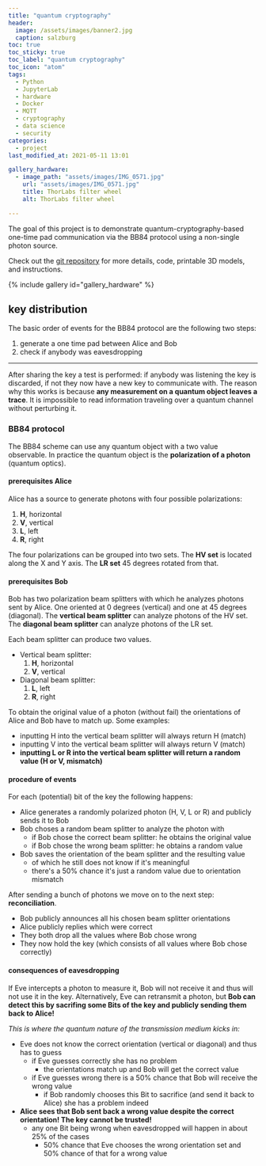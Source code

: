 ```yaml
---
title: "quantum cryptography"
header:
  image: /assets/images/banner2.jpg
  caption: salzburg
toc: true
toc_sticky: true
toc_label: "quantum cryptography"
toc_icon: "atom"
tags:
  - Python
  - JupyterLab
  - hardware
  - Docker
  - MQTT
  - cryptography
  - data science
  - security
categories:
  - project
last_modified_at: 2021-05-11 13:01

gallery_hardware:
  - image_path: "assets/images/IMG_0571.jpg"
    url: "assets/images/IMG_0571.jpg"
    title: ThorLabs filter wheel
    alt: ThorLabs filter wheel

---
```


The goal of this project is to demonstrate quantum-cryptography-based one-time pad communication via
the BB84 protocol using a non-single photon source.

Check out the [git repository](https://github.com/bmedicke/quantum_cryptography) for more details, code, printable 3D models, and instructions.

{% include gallery id="gallery_hardware" %}

## key distribution

The basic order of events for the BB84 protocol are the following two steps:

1. generate a one time pad between Alice and Bob
2. check if anybody was eavesdropping

---

After sharing the key a test is performed: if anybody was listening the key is discarded,
if not they now have a new key to communicate with.  The reason why this works is because **any measurement on a quantum object leaves a trace**.
It is impossible to read information traveling over a quantum channel without perturbing it.

### BB84 protocol

The BB84 scheme can use any quantum object with a two value observable.
In practice the quantum object is the **polarization of a photon** (quantum optics).

#### prerequisites Alice

Alice has a source to generate photons with four possible polarizations:

1. **H**, horizontal
2. **V**, vertical
3. **L**, left
4. **R**, right

The four polarizations can be grouped into two sets.
The **HV set** is located along the X and Y axis. The **LR set** 45 degrees rotated from that.

#### prerequisites Bob

Bob has two polarization beam splitters with which he analyzes photons sent by Alice. One oriented at 0 degrees (vertical) and one at 45 degrees (diagonal).
The **vertical beam splitter** can analyze photons of the HV set. The **diagonal beam splitter** can analyze photons of the LR set.

Each beam splitter can produce two values.
* Vertical beam splitter:
  1. **H**, horizontal
  2. **V**, vertical
* Diagonal beam splitter:
  1. **L**, left
  2. **R**, right

To obtain the original value of a photon (without fail) the orientations of Alice and Bob have to match up. Some examples:

* inputting H into the vertical beam splitter will always return H (match)
* inputting V into the vertical beam splitter will always return V (match)
* **inputting L or R into the vertical beam splitter will return a random value (H or V, mismatch)**

#### procedure of events

For each (potential) bit of the key the following happens:

* Alice generates a randomly polarized photon (H, V, L or R) and publicly sends it to Bob
* Bob choses a random beam splitter to analyze the photon with
  * if Bob chose the correct beam splitter: he obtains the original value
  * if Bob chose the wrong beam splitter: he obtains a random value
* Bob saves the orientation of the beam splitter and the resulting value 
  * of which he still does not know if it's meaningful
  * there's a 50% chance it's just a random value due to orientation mismatch

After sending a bunch of photons we move on to the next step: **reconciliation**.

* Bob publicly announces all his chosen beam splitter orientations
* Alice publicly replies which were correct
* They both drop all the values where Bob chose wrong
* They now hold the key (which consists of all values where Bob chose correctly)

#### consequences of eavesdropping

If Eve intercepts a photon to measure it, Bob will not receive it and thus will not use it in the key.
Alternatively, Eve can retransmit a photon, but **Bob can detect this by sacrifing some
Bits of the key and publicly sending them back to Alice!**

_This is where the quantum nature of the transmission medium kicks in:_

* Eve does not know the correct orientation (vertical or diagonal) and thus has to guess
  * if Eve guesses correctly she has no problem
    * the orientations match up and Bob will get the correct value
  * if Eve guesses wrong there is a 50% chance that Bob will receive the wrong value
    * if Bob randomly chooses this Bit to sacrifice (and send it back to Alice) she has a problem indeed
* **Alice sees that Bob sent back a wrong value despite the correct orientation! The key cannot be trusted!**
  * any one Bit being wrong when eavesdropped will happen in about 25% of the cases
    * 50% chance that Eve chooses the wrong orientation set and 50% chance of that for a wrong value
